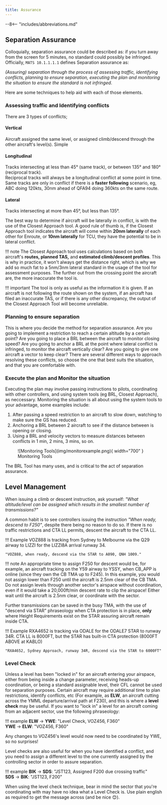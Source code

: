 ```yaml
---
title: Assurance
---
```


--8<-- "includes/abbreviations.md"

## Separation Assurance
Colloquially, separation assurance could be described as: if you turn away from the screen for 5 minutes, no standard could possibly be infringed. Officially, `MATS 10.1.1.1.1` defines Separation assurance as:  

*(Assuring) separation through the process of assessing traffic, identifying conflicts, planning to ensure separation, executing the plan and monitoring the situation to ensure the standard is not infringed*.  

Here are some techniques to help aid with each of those elements.

### Assessing traffic and Identifying conflicts
There are 3 types of conflicts;
#### Vertical
Aircraft assigned the same level, or assigned climb/descend through the other aircraft's level(s).  Simple
#### Longitudinal
Tracks intersecting at less than 45° (same track), or between 135° and 180° (reciprocal track).  
Reciprocal tracks will always be a longitudinal conflict at some point in time.  
Same tracks are only in conflict if there is a **faster following** scenario, eg, ABC doing 120kts, 30nm ahead of QFA94 doing 360kts on the same route.
#### Lateral
Tracks intersecting at more than 45°, but less than 135°.

The best way to determine if aircraft will be laterally in conflict, is with the use of the Closest Approach tool. A good rule of thumb is, if the Closest Approach tool indicates the aircraft will come within **20nm laterally** of each other for Enroute, or **10nm laterally** for TCU, they have the potential to be in lateral conflict.

!!! note
    The Closest Approach tool uses calculations based on both aircraft's **routes, planned TAS,** and **estimated climb/descent profiles**. This is why in practice, it won't always get the distance right, which is why we add so much fat to a 5nm/3nm lateral standard in the usage of the tool for assessment purposes. The further out from the crossing point the aircraft are, the more inaccurate the tool is.

!!! important
    The tool is only as useful as the information it is given. If an aircraft is not following the route shown on the system, if an aircraft has filed an inaccurate TAS, or if there is any other discrepancy, the output of the Closest Approach Tool will become unreliable.

### Planning to ensure separation
This is where you decide the method for separation assurance. Are you going to implement a restriction to reach a certain altitude by a certain point? Are you going to place a BRL between the aircraft to monitor closing speed? Are you going to anchor a BRL at the point where lateral conflict is infringed, to monitor the aircraft vertically clear? Are you going to give one aircraft a vector to keep clear? There are several different ways to approach resolving these conflicts, so choose the one that best suits the situation, and that you are comfortable with.

### Execute the plan and Monitor the situation

Executing the plan may involve passing instructions to pilots, coordinating with other controllers, and using system tools (eg BRL, Closest Approach), as neccessary. Monitoring the situation is all about using the system tools to your advantage, some examples include:

1) After passing a speed restriction to an aircraft to slow down, watching to make sure the GS has reduced.  
2) Anchoring a BRL between 2 aircraft to see if the distance between is opening or closing.  
3) Using a BRL and velocity vectors to measure distances between conflicts in 1 min, 2 mins, 3 mins, so on.  

<figure markdown>
![Monitoring Tools](img/monitorexample.png){ width="700" }
  <figcaption>Monitoring Tools</figcaption>
</figure>

The BRL Tool has many uses, and is critical to the act of separation assurance.
## Level Management
When issuing a climb or descent instruction, ask yourself: *"What altitude/level can be assigned which results in the smallest number of transmissions?"*

A common habit is to see controllers issuing the instruction *"When ready, descend to F250"*, despite there being no reason to do so. If there is no traffic restrictions and CTA LL permits, descent the aircraft to the CTA LL.

!!! Example
    VOZ888 is tracking from Sydney to Melbourne via the Q29 airway to LIZZI for the LIZZI8A arrival runway 34.

    "VOZ888, when ready, descend via the STAR to A090, QNH 1009."

!!! note
    An appropriate time to assign F250 for descent would be, for example, an aircraft tracking on the Y59 airway to YSSY, when CB_APP is online (since they own the CB TMA up to F245). In this example, you would not assign lower than F250 until the aircraft is 2.5nm clear of the CB TMA.  
    Do not assign levels through another sector's airspace without coordination, even if it would take a 20,000ft/min descent rate to clip the airspace! Either wait until the aircraft is 2.5nm clear, or coordinate with the sector.

Further transmissions can be saved in the busy TMA, with the use of "descend via STAR" phraseology when CTA protection is in place, **only** where Height Requirements exist on the STAR assuring aircraft remain inside CTA.

!!! Example
    RXA4652 is tracking via ODALE for the ODALE7 STAR to runway 34R. CTA LL is 8000FT, but the STAR has built-in CTA protection (8000FT ABOVE at KABLO)

    "RXA4652, Sydney Approach, runway 34R, descend via the STAR to 6000FT"

### Level Check
Unless a level has been "locked in" for an aircraft entering your airspace, either from being inside a change parameter, receiving heads-up coordination, or being a standard assignable level, their CFL cannot be used for separation purposes. Certain aircraft may require additional time to plan restrictions, identify conflicts, etc (For example, as **ELW**, an aircraft cutting across the YMML departure/arrival path at F230), and this is where a **level check** may be useful. If you want to "lock in" a level for an aircraft coming from an adjacent sector, use the following phraseology:

!!! example
    **ELW** -> **YWE**: "Level Check, VOZ456, F360"  
    **YWE** -> **ELW**: "VOZ456, F360"  

Any changes to VOZ456's level would now need to be coordinated by YWE, so no surprises!

Level checks are also useful for when you have identified a conflict, and you need to assign a different level to the one currently assigned by the controlling sector in order to assure separation.

!!! example
    **BIK** -> **SDS**: "JST123, Assigned F200 due crossing traffic"  
    **SDS** -> **BIK**: "JST123, F200"  

When using the level check technique, bear in mind the sector that you're coordinating with may have no idea what a Level Check is. Use plain english as required to get the message across (and be nice 😊).